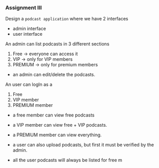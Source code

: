 ### Assignment III

Design a `podcast application` where we have 2 interfaces

  - admin interface
  - user interface

An admin can list podcasts in 3 different sections

  1. Free -> everyone can access it
  2. VIP -> only for VIP members
  3. PREMIUM -> only for premium members

  - an admin can edit/delete the podcasts.

An user can logIn as a
1. Free
2. VIP member
3. PREMIUM member

  - a free member can view free podcasts

  - a VIP member can view free + VIP podcasts.

  - a PREMIUM member can view everything.
  
  - a user can also upload podcasts, but first it must be verified by the admin.
  
  - all the user podcasts will always be listed for free m